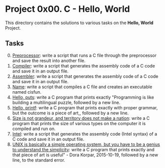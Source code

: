# Project 0x00. C - Hello, World
This directory contains the solutions to various tasks on the **Hello, World** Project.
## Tasks
0. [Preprocessor](0-preprocessor): write a script that runs a C file through the preprocessor and save the result into another file. 
1. [Compiler](1-compiler): write a script that generates the assembly code of a C code and save it in an output file. 
2. [Assembler](2-assembler): write a script that generates the assembly code of a C code and save it in an output file.
3. [Name](3-name): write a script that compiles a C file and creates an executable named cisfun.
4. [Hello, puts](4-puts.c): write a C program that prints exactly "Programming is like building a multilingual puzzle, followed by a new line.
5. [Hello, printf](5-printf.c): write a C program that prints exactly with proper grammar, but the outcome is a piece of art,, followed by a new line.
6. [Size is not grandeur, and territory does not make a nation](6-size.c): write a C program that prints the size of various types on the computer it is compiled and run on.
7. [Intel](100-intel): write a script that generates the assembly code (Intel syntax) of a C code and save it in an output file.
8. [UNIX is basically a simple operating system, but you have to be a genius to understand the simplicity](101-quote.c): write a C program that prints exactly and that piece of art is useful" - Dora Korpar, 2015-10-19, followed by a new line, to the standard error.

